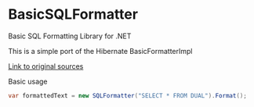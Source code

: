 # BasicSQLFormatter
Basic SQL Formatting Library for .NET

This is a simple port of the Hibernate BasicFormatterImpl

[Link to original sources](https://github.com/hibernate/hibernate-orm/blob/881eec83fe8f72ffd495fa460894de30c52b252a/hibernate-core/src/main/java/org/hibernate/engine/jdbc/internal/BasicFormatterImpl.java)

Basic usage

```c#
var formattedText = new SQLFormatter("SELECT * FROM DUAL").Format();
```